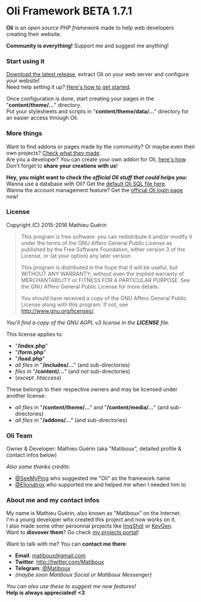 # Oli Framework BETA 1.7.1

**Oli** is an *open source PHP framework* made to help web developers creating their website.

**Community is everything!**
Support me and suggest me anything!

### Start using it

[Download the latest release](https://github.com/OliFramework/Oli/releases/latest), extract Oli on your web server and configure your website!  
Need help setting it up? [Here's how to get started](https://github.com/OliFramework/Oli/wiki/Get-started).

Once configuration is done, start creating your pages in the "**content/theme/...**" directory.  
Put your stylesheets and scripts in "**content/theme/data/...**" directory for an easier access through Oli.

### More things

Want to find addons or pages made by the community? Or maybe even their own projects? [Check what they made](https://github.com/OliFramework/Oli/wiki/Created-by-the-community).  
Are you a developer? You can create your own addon for Oli, [here's how](#).  
Don't forget to **share your creations with us**!

**Hey, you might want to check the *official Oli stuff that could helps you*:**  
Wanna use a database with Oli? Get the [default Oli SQL file here](#).  
Wanna the account management feature? Get the [official Oli login page](https://gist.github.com/matiboux/38f1057947c26b8ccf234da8b47e20b3) now!

### License

Copyright (C) 2015-2016 Mathieu Guérin
> This program is free software: you can redistribute it and/or modify it under the terms of the GNU Affero General Public License as published by the Free Software Foundation, either version 3 of the License, or (at your option) any later version.
> 
> This program is distributed in the hope that it will be useful, but WITHOUT ANY WARRANTY; without even the implied warranty of MERCHANTABILITY or FITNESS FOR A PARTICULAR PURPOSE. See the GNU Affero General Public License for more details.
> 
> You should have received a copy of the GNU Affero General Public License along with this program. If not, see <http://www.gnu.org/licenses/>.

*You'll find a copy of the GNU AGPL v3 license in the **LICENSE** file.*

This license applies to:

- "**/index.php**"
- "**/form.php**"
- "**/load.php**"
- *all files* in "**/includes/...**" (and sub-directories)
- *files* in "**/content/...**" (and *not* sub-directories)
- (*except .htaccess*)

These belongs to their respective owners and may be licensed under another license:

- *all files* in "**/content/theme/...**" and "**/content/media/...**" (and sub-directories)
- *all files* in "**/addons/...**" (and sub-directories)

### Oli Team

Owner & Developer: Mathieu Guérin (aka "Matiboux", detailed profile & contact infos below)

*Also some thanks credits:*
- [@SeeMyPing](https://twitter.com/SeeMyPing) who suggested me "Oli" as the framework name
- [@Elionatrox](https://twitter.com/Elionatrox) who supported me and helped me when I needed him to

### About me and my contact infos

My name is Mathieu Guérin, also known as "Matiboux" on the Internet.  
I'm a young developer who created this project and now works on it.  
I also made some other personnal projects like [ImgShot](https://github.com/matiboux/ImgShot) or [KeyGen](https://github.com/matiboux/KeyGen).  
Want to **disvover them**? Go check [my projects portal](http://projects.matiboux.com/)!

Want to talk with me? You can **contact me there**:
 - **Email**: [matiboux@gmail.com](mailto:matiboux@gmail.com)
 - **Twitter**: http://twitter.com/Matiboux
 - **Telegram**: [@Matiboux](http://telegram.me/Matiboux)
 - *(maybe soon Matiboux Social or Matiboux Messenger)*

*You can also use these to suggest me new features!*  
**Help is always appreciated! <3**